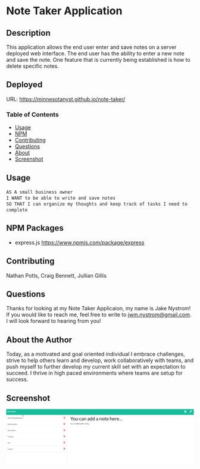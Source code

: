 # Note Taker Application

## Description

This application allows the end user enter and save notes on a server deployed web interface. The end user has the ability to enter a new note and save the note. One feature that is currently being established is how to delete specific notes.

## Deployed

URL: https://minnesotanyst.github.io/note-taker/

### Table of Contents

- [Usage](#usage)
- [NPM](#npm)
- [Contributing](#contributing)
- [Questions](#questions)
- [About](#about)
- [Screenshot](#screenshot)

## Usage

```
AS A small business owner
I WANT to be able to write and save notes
SO THAT I can organize my thoughts and keep track of tasks I need to complete
```

## NPM Packages

- express.js https://www.npmjs.com/package/express

## Contributing

Nathan Potts, Craig Bennett, Jullian Gillis

## Questions

Thanks for looking at my Note Taker Applicaion, my name is Jake Nystrom! If you would like to reach me, feel free to write to jwm.nystrom@gmail.com. I will look forward to hearing from you!

## About the Author

Today, as a motivated and goal oriented individual I embrace challenges, strive to help others learn and develop, work collaboratively with teams, and push myself to further develop my current skill set with an expectation to succeed. I thrive in high paced environments where teams are setup for success.

## Screenshot

![deployed screenshot](./assets/images/note-taker.png)
